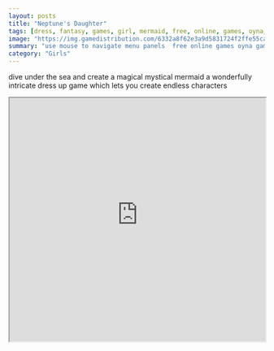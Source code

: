 ```yaml
---
layout: posts
title: "Neptune's Daughter"
tags: [dress, fantasy, games, girl, mermaid, free, online, games, oyna, game, free, games, play, play, games]
image: "https://img.gamedistribution.com/6332a8f62e3a9d5831724f2ffe55cae0.jpg"
summary: "use mouse to navigate menu panels  free online games oyna game free games play play games"
category: "Girls"
---
```


dive under the sea and create a magical mystical mermaid a wonderfully intricate dress up game which lets you create endless characters

<iframe width="100%" height="480px;" src="https://flash.gamedistribution.com?game=6332a8f62e3a9d5831724f2ffe55cae0"></iframe>